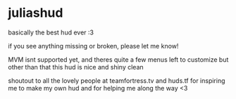 # juliashud

basically the best hud ever :3

if you see anything missing or broken, please let me know!

MVM isnt supported yet, and theres quite a few menus left to customize but other than that this hud is nice and shiny clean

shoutout to all the lovely people at teamfortress.tv and huds.tf for inspiring me to make my own hud and for helping me along the way <3
